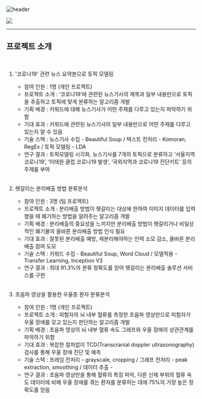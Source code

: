 ![header](https://capsule-render.vercel.app/api?type=cylinder&color=auto&height=50&section=header&text=Hwang_Ji_Hyun&fontSize=30)


<img src="https://img.shields.io/badge/Python-1E82FF?style=flat-square&logo=Python&logoColor=white"/>


-----


## 프로젝트 소개
<br/>

1. '코로나19' 관련 뉴스 요약본으로 토픽 모델링
    * 참여 인원 : 1명 (개인 프로젝트)
    * 프로젝트 소개 : ‘코로나19’에 관련된 뉴스기사의 제목과 일부 내용만으로 토픽을 추출하고 토픽에 맞게 분류하는 알고리즘 개발
    * 기획 배경 : 키워드에 대해 뉴스기사가 어떤 주제를 다루고 있는지 파악하기 위함
    * 기대 효과 : 키워드에 관련된 뉴스기사의 일부 내용만으로 어떤 주제를 다루고 있는지 알 수 있음
    * 기술 스택 : 뉴스기사 수집 - Beautiful Soup / 텍스트 전처리 - Komoran, RegEx / 토픽 모델링 - LDA
    * 연구 결과 : 토픽모델링 시각화, 뉴스기사를 7개의 토픽으로 분류하고 ‘서울지역 코로나19’, ‘이태원 클럽 코로나19 발생’, ‘국외지역과 코로나19 진단키트’ 등의 주제를 부여 
    <br/><br/>

2. 헷갈리는 분리배출 방법 분류분석
     * 참여 인원 : 3명 (팀 프로젝트)
     * 프로젝트 소개 : 분리배출 방법이 헷갈리는 대상에 한하여 이미지 데이터를 입력했을 때 폐기하는 방법을 알려주는 알고리즘 개발
     * 기획 배경 : 분리배출의 중요성을 느끼지만 분리배출 방법이 헷갈리거나 비일상적인 폐기물의 올바른 분리배출 방법 인식 필요
     * 기대 효과 : 잘못된 분리배출 예방, 재분리해야하는 인력 소모 감소, 올바른 분리배출 참여 도모
     * 기술 스택 : 키워드 수집 - Beautiful Soup, Word Cloud / 모델적용 - Transfer Learning, Inception V3
     * 연구 결과 : 최대 91.3%의 분류 정확도를 얻어 헷갈리는 분리배출 솔루션 서비스를 구현
<br/><br/>

3. 초음파 영상을 활용한 우울증 환자 분류분석
    * 참여 인원 : 1명 (개인 프로젝트)
    * 프로젝트 소개 : 피험자의 뇌 내부 혈류를 측정한 초음파 영상만으로 피험자가 우울 장애를 갖고 있는지 판단하는 알고리즘 개발
    * 기획 배경 : 초음파 영상의 뇌 내부 혈류 속도 그래프와 우울 장애의 상관관계를 파악하기 위함
    * 기대 효과 : 복잡한 절차없이 TCD(Transcranial doppler ultrasonography) 검사를 통해 우울 장애 진단 및 예측
    * 기술 스택 : 프레임 전처리 - grayscale, cropping / 그래프 전처리 - peak extraction, smoothing / 데이터 추출 -  
    * 연구 결과 : 초음파 영상만을 통해 혈류의 특징 파악, 다른 신체 부위의 혈류 속도 데이터에 비해 우울 장애를 겪는 환자를 분류하는 데에 75%의 가장 높은 정확도를 얻음
   
